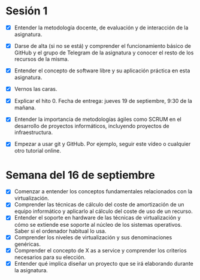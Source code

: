 
# Sesión 1
- [x] Entender la metodología docente, de evaluación y de interacción de la asignatura.

- [x] Darse de alta (si no se está) y comprender el funcionamiento básico de GitHub y el grupo de Telegram de la asignatura y conocer el resto de los recursos de la misma.

- [x] Entender el concepto de software libre y su aplicación práctica en esta asignatura.

- [x] Vernos las caras.

- [x] Explicar el hito 0. Fecha de entrega: jueves 19 de septiembre, 9:30 de la mañana.

- [x] Entender la importancia de metodologías ágiles como SCRUM en el desarrollo de proyectos informáticos, incluyendo proyectos de infraestructura.

- [x] Empezar a usar git y GitHub. Por ejemplo, seguir este vídeo o cualquier otro tutorial online.

# Semana del 16 de septiembre
- [x] Comenzar a entender los conceptos fundamentales relacionados con la virtualización.
- [x] Comprender las técnicas de cálculo del coste de amortización de un equipo informático y aplicarlo al cálculo del coste de uso de un recurso.
- [x] Entender el soporte en hardware de las técnicas de virtualización y cómo se extiende ese soporte al núcleo de los sistemas operativos. Saber si el ordenador habitual lo usa.
- [x] Comprender los niveles de virtualización y sus denominaciones genéricas.
- [x] Comprender el concepto de X as a service y comprender los criterios necesarios para su elección.
- [x] Entender qué implica diseñar un proyecto que se irá elaborando durante la asignatura.